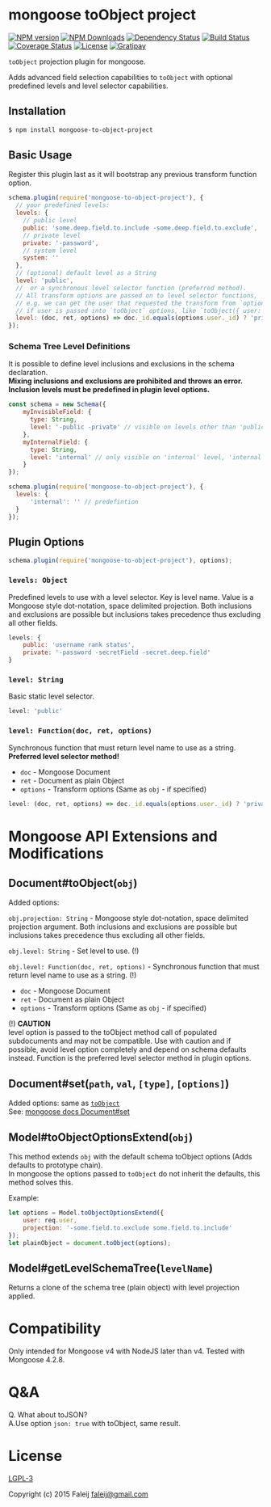 # mongoose toObject project
[![NPM version][npm-image]][npm-url] [![NPM Downloads][downloads-image]][downloads-url] [![Dependency Status][dependency-image]][dependency-url] [![Build Status][travis-image]][travis-url] [![Coverage Status][coveralls-image]][coveralls-url] [![License][license-image]](LICENSE) [![Gratipay][gratipay-image]][gratipay-url]

`toObject` projection plugin for mongoose.

Adds advanced field selection capabilities to `toObject` with optional predefined levels and level selector capabilities.

## Installation

```bash
$ npm install mongoose-to-object-project
```

## Basic Usage
Register this plugin last as it will bootstrap any previous transform function option.

```javascript
schema.plugin(require('mongoose-to-object-project'), {
  // your predefined levels:
  levels: {
    // public level
    public: 'some.deep.field.to.include -some.deep.field.to.exclude',
    // private level
    private: '-password',
    // system level
    system: ''
  },
  // (optional) default level as a String
  level: 'public',
  //  or a synchronous level selector function (preferred method).
  // All transform options are passed on to level selector functions,
  // e.g. we can get the user that requested the transform from `options.user`
  // if user is passed into `toObject` options, like `toObject({ user: req.user })`.
  level: (doc, ret, options) => doc._id.equals(options.user._id) ? 'private' : 'public'
});
```

### Schema Tree Level Definitions
It is possible to define level inclusions and exclusions in the schema declaration.<br>**Mixing inclusions and exclusions are prohibited and throws an error.**<br>**Inclusion levels must be predefined in plugin level options.**

```javascript
const schema = new Schema({
    myInvisibleField: {
      type: String,
      level: '-public -private' // visible on levels other than 'public' and 'private'
    },
    myInternalField: {
      type: String,
      level: 'internal' // only visible on 'internal' level, 'internal' must be predefined.
    }
});

schema.plugin(require('mongoose-to-object-project'), {
  levels: {
      'internal': '' // predefintion
  }
});
```

## Plugin Options

```javascript
schema.plugin(require('mongoose-to-object-project'), options);
```

### `levels: Object`
Predefined levels to use with a level selector. Key is level name. Value is a Mongoose style dot-notation, space delimited projection. Both inclusions and exclusions are possible but inclusions takes precedence thus excluding all other fields.

```javascript
levels: {
    public: 'username rank status',
    private: '-password -secretField -secret.deep.field'
}
```

### `level: String`
Basic static level selector.

```javascript
level: 'public'
```

### `level: Function(doc, ret, options)`
Synchronous function that must return level name to use as a string. **Preferred level selector method!**
- `doc` - Mongoose Document
- `ret` - Document as plain Object
- `options` - Transform options (Same as `obj` - if specified)

```javascript
level: (doc, ret, options) => doc._id.equals(options.user._id) ? 'private' : 'public'
```

# Mongoose API Extensions and Modifications

## Document#toObject(`obj`)<a name="toObject"></a>
Added options:

`obj.projection: String` - Mongoose style dot-notation, space delimited projection argument. Both inclusions and exclusions are possible but inclusions takes precedence thus excluding all other fields.

`obj.level: String` - Set level to use. (!)

`obj.level: Function(doc, ret, options)` - Synchronous function that must return level name to use as a string. (!)
- `doc` - Mongoose Document
- `ret` - Document as plain Object
- `options` - Transform options (Same as `obj` - if specified)

(!) **CAUTION**<br>level option is passed to the toObject method call of populated subdocuments and may not be compatible. Use with caution and if possible, avoid level option completely and depend on schema defaults instead. Function is the preferred level selector method in plugin options.

## Document#set(`path`, `val`, `[type]`, `[options]`)
Added options:  same as [`toObject`](#toObject)  
See: [mongoose docs Document#set](http://mongoosejs.com/docs/api.html#document_Document-set)

## Model#toObjectOptionsExtend(`obj`)
This method extends `obj` with the default schema toObject options (Adds defaults to prototype chain).<br>In mongoose the options passed to `toObject` do not inherit the defaults, this method solves this.

Example:

```javascript
let options = Model.toObjectOptionsExtend({
    user: req.user,
    projection: '-some.field.to.exclude some.field.to.include'
});
let plainObject = document.toObject(options);
```

## Model#getLevelSchemaTree(`levelName`)
Returns a clone of the schema tree (plain object) with level projection applied.

# Compatibility
Only intended for Mongoose v4 with NodeJS later than v4. Tested with Mongoose 4.2.8.

# Q&A
Q. What about toJSON?<br>A.Use option `json: true` with toObject, same result.

# License
[LGPL-3](LICENSE)

Copyright (c) 2015 Faleij [faleij@gmail.com](mailto:faleij@gmail.com)

[npm-image]: http://img.shields.io/npm/v/mongoose-to-object-project.svg
[npm-url]: https://npmjs.org/package/mongoose-to-object-project
[downloads-image]: https://img.shields.io/npm/dm/mongoose-to-object-project.svg
[downloads-url]: https://npmjs.org/package/mongoose-to-object-project
[dependency-image]: https://gemnasium.com/Faleij/mongoose-toObject-project.svg
[dependency-url]: https://gemnasium.com/Faleij/mongoose-toObject-project
[travis-image]: https://travis-ci.org/Faleij/mongoose-toObject-project.svg?branch=master
[travis-url]: https://travis-ci.org/Faleij/mongoose-toObject-project
[coveralls-image]: https://coveralls.io/repos/Faleij/mongoose-toObject-project/badge.svg?branch=master&service=github
[coveralls-url]: https://coveralls.io/github/Faleij/mongoose-toObject-project?branch=master
[license-image]: https://img.shields.io/badge/license-LGPL3.0-blue.svg
[gratipay-image]: https://img.shields.io/gratipay/faleij.svg
[gratipay-url]: https://gratipay.com/faleij/
